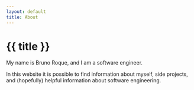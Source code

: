 ```yaml
---
layout: default
title: About
---
```


# {{ title }}

My name is Bruno Roque, and I am a software engineer.

In this website it is possible to find information about myself, side projects, and (hopefully) helpful information about software engineering.

